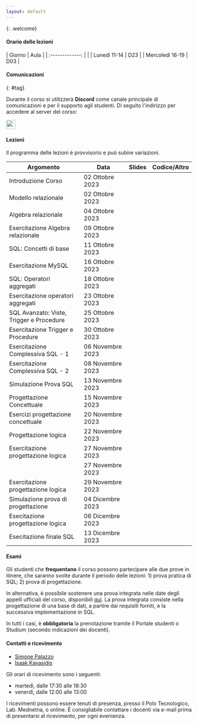 ```yaml
---
layout: default
---
```

{: .welcome} 

#### Orario delle lezioni

| Giorno          | Aula  |
| :-------------: |       |
| Lunedì 11-14    |  D23  | 
| Mercoledì 16-19 |  D03  | 

#### Comunicazioni
{: #tag}

Durante il corso si utilizzerà **Discord** come canale principale di comunicazioni e per il supporto agli studenti.
Di seguito l'indirizzo per accedere al server del corso:

<img src='imgs/discord.png' height='25'>

#### Lezioni

Il programma delle lezioni è provvisorio e può subire variazioni.

| Argomento                                 | Data             | Slides                          | Codice/Altro      |
|-------------------------------------------|------------------|-------------------------------  |-------------|
| Introduzione Corso                        | 02 Ottobre 2023  |
| Modello relazionale                       | 02 Ottobre 2023  | 
| Algebra relazionale                       | 04 Ottobre 2023  | 
| Esercitazione Algebra relazionale         | 09 Ottobre 2023  |    
| SQL: Concetti di base                     | 11 Ottobre 2023  | 
| Esercitazione MySQL                       | 16 Ottobre 2023  | 
| SQL: Operatori aggregati                  | 18 Ottobre 2023  | 
| Esercitazione operatori aggregati         | 23 Ottobre 2023  | 
| SQL Avanzato: Viste, Trigger e Procedure  | 25 Ottobre 2023  | 
| Esercitazione  Trigger e Procedure        | 30 Ottobre 2023  | 
| Esercitazione  Complessiva SQL - 1        | 06 Novembre 2023 | 
| Esercitazione  Complessiva SQL - 2        | 08 Novembre 2023 | 
| Simulazione Prova SQL                     | 13 Novembre 2023 | 
| Progettazione Concettuale                 | 15 Novembre 2023 | 
| Esercizi progettazione concettuale        | 20 Novembre 2023 | 
| Progettazione logica                      | 22 Novembre 2023 | 
| Esercitazione progettazione logica        | 27 Novembre 2023 | 
|                                           | 27 Novembre 2023 | 
| Esercitazione progettazione logica        | 29 Novembre 2023 | 
| Simulazione prova di progettazione        | 04 Dicembre 2023 | 
| Esecitazione progettazione logica         | 06 Dicembre 2023 | 
| Esecitazione finale SQL                   | 13 Dicembre 2023 | 

#### Esami

Gli studenti che **frequentano** il corso possono partecipare alle due prove in itinere, che saranno svolte durante il periodo delle lezioni: 1) prova pratica di SQL; 2) prova di progettazione.

In alternativa, è possibile sostenere una prova integrata nelle date degli appelli ufficiali del corso, disponibili [qui](https://www.dieei.unict.it/sites/default/files/files/CalendarioEsami_L8INF_2023-2024_v2.pdf).
La prova integrata consiste nella progettazione di una base di dati, a partire dai requisiti forniti, e la successiva implementazione in SQL.

In tutti i casi, è **obbligatoria** la prenotazione tramite il Portale studenti o Studium (secondo indicazioni dei docenti).

#### Contatti e ricevimento

- [Simone Palazzo](mailto:simone.palazzo@unict.it)
- [Isaak Kavasidis](mailto:kavasidis@dieei.unict.it)

Gli orari di ricevimento sono i seguenti:
- martedì, dalle 17:30 alle 18:30
- venerdì, dalle 12:00 alle 13:00

I ricevimenti possono essere tenuti di presenza, presso il Polo Tecnologico, Lab. Mednetna, o online.
È consigliabile contattare i docenti via e-mail prima di presentarsi al ricevimento, per ogni evenienza.
